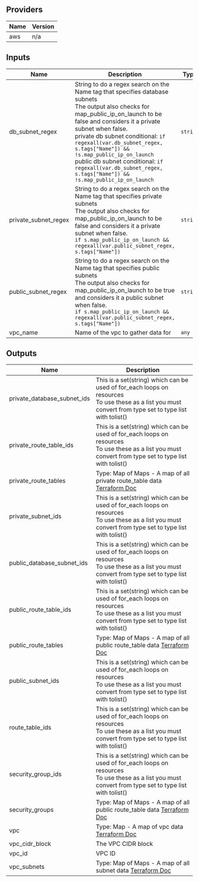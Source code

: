 ## Providers

| Name | Version |
|------|---------|
| aws | n/a |

## Inputs

| Name | Description | Type | Default | Required |
|------|-------------|------|---------|:-----:|
| db\_subnet\_regex | String to do a regex search on the Name tag that specifies database subnets<br>    The output also checks for map\_public\_ip\_on\_launch to be false and considers it a private subnet when false.<br>    private db subnet conditional: `if regexall(var.db_subnet_regex, s.tags["Name"]) && !s.map_public_ip_on_launch`<br>    public db subnet conditional: `if regexall(var.db_subnet_regex, s.tags["Name"]) && !s.map_public_ip_on_launch` | `string` | `"db"` | no |
| private\_subnet\_regex | String to do a regex search on the Name tag that specifies private subnets<br>    The output also checks for map\_public\_ip\_on\_launch to be false and considers it a private subnet when false.<br>    `if s.map_public_ip_on_launch && regexall(var.public_subnet_regex, s.tags["Name"])` | `string` | `"private"` | no |
| public\_subnet\_regex | String to do a regex search on the Name tag that specifies public subnets<br>    The output also checks for map\_public\_ip\_on\_launch to be true and considers it a public subnet when false.<br>    `if s.map_public_ip_on_launch && regexall(var.public_subnet_regex, s.tags["Name"])` | `string` | `"public"` | no |
| vpc\_name | Name of the vpc to gather data for | `any` | n/a | yes |

## Outputs

| Name | Description |
|------|-------------|
| private\_database\_subnet\_ids | This is a set(string) which can be used of for\_each loops on resources<br>    To use these as a list you must convert from type set to type list with tolist() |
| private\_route\_table\_ids | This is a set(string) which can be used of for\_each loops on resources<br>    To use these as a list you must convert from type set to type list with tolist() |
| private\_route\_tables | Type: Map of Maps - A map of all private route\_table data [Terraform Doc](https://www.terraform.io/docs/providers/aws/d/route_table.html) |
| private\_subnet\_ids | This is a set(string) which can be used of for\_each loops on resources<br>    To use these as a list you must convert from type set to type list with tolist() |
| public\_database\_subnet\_ids | This is a set(string) which can be used of for\_each loops on resources<br>    To use these as a list you must convert from type set to type list with tolist() |
| public\_route\_table\_ids | This is a set(string) which can be used of for\_each loops on resources<br>    To use these as a list you must convert from type set to type list with tolist() |
| public\_route\_tables | Type: Map of Maps - A map of all public route\_table data [Terraform Doc](https://www.terraform.io/docs/providers/aws/d/route_table.html) |
| public\_subnet\_ids | This is a set(string) which can be used of for\_each loops on resources<br>    To use these as a list you must convert from type set to type list with tolist() |
| route\_table\_ids | This is a set(string) which can be used of for\_each loops on resources<br>    To use these as a list you must convert from type set to type list with tolist() |
| security\_group\_ids | This is a set(string) which can be used of for\_each loops on resources<br>    To use these as a list you must convert from type set to type list with tolist() |
| security\_groups | Type: Map of Maps - A map of all public route\_table data [Terraform Doc](https://www.terraform.io/docs/providers/aws/d/security_group.html) |
| vpc | Type: Map - A map of vpc data [Terraform Doc](https://www.terraform.io/docs/providers/aws/d/vpc.html) |
| vpc\_cidr\_block | The VPC CIDR block |
| vpc\_id | VPC ID |
| vpc\_subnets | Type: Map of Maps - A map of all subnet data [Terraform Doc](https://www.terraform.io/docs/providers/aws/d/subnet.html) |

